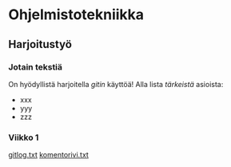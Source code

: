 # Ohjelmistotekniikka
## Harjoitustyö
### Jotain tekstiä
On hyödyllistä harjoitella *gitin* käyttöä!
Alla lista _tärkeistä_ asioista:
* xxx
* yyy
* zzz

### Viikko 1
[gitlog.txt](https://github.com/ramipiik/ot-harjoitustyo/blob/main/laskarit/viikko1/gitlog.txt)
[komentorivi.txt]()
